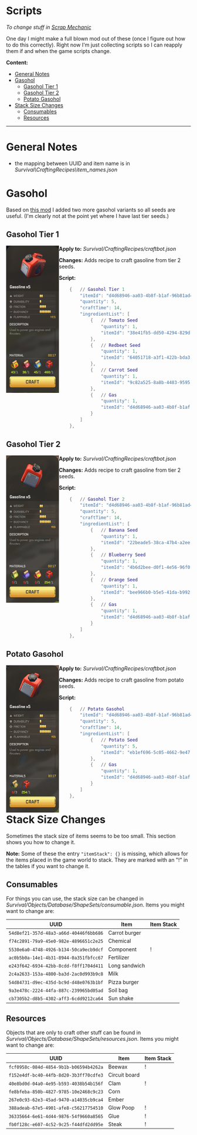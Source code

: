# Scripts

_To change stuff in [Scrap Mechanic](https://store.steampowered.com/app/387990/Scrap_Mechanic/)_

One day I might make a full blown mod out of these (once I figure out how to do this correctly). Right now I'm just collecting scripts so I can reapply them if and when the game scripts change.

**Content:**

- [General Notes](#general-notes)
- [Gasohol](#gasohol)
    - [Gasohol Tier 1](#gasohol-tier-1)
    - [Gasohol Tier 2](#gasohol-tier-2)
    - [Potato Gasohol](#potato-gasohol)
- [Stack Size Changes](#stack-size-changes)
    - [Consumables](#consumables)
    - [Resources](#resources)

<hr/>

# General Notes

- the mapping between UUID and item name is in _Survival\CraftingRecipes\item_names.json_



# Gasohol

Based on [this mod](https://www.reddit.com/r/ScrapMechanic/comments/gj4b3g/mod_simple_quality_of_life_edit/) I added two more gasohol variants so all seeds are useful. (I'm clearly not at the point yet where I have last tier seeds.)

## Gasohol Tier 1

<img align="left" src="readme/gasohol_1.png" />

**Apply to:** _Survival/CraftingRecipes/craftbot.json_

**Changes:** Adds recipe to craft gasoline from tier 2 seeds.

**Script:**

```lua
	{	// Gasohol Tier 1
		"itemId": "d4d68946-aa03-4b8f-b1af-96b81ad4e305",
		"quantity": 5,
		"craftTime": 14,
		"ingredientList": [
			{	// Tomato Seed
				"quantity": 1,
				"itemId": "38e41fb5-dd50-4294-829d-a517f0282fed"
			},
			{	// Redbeet Seed
				"quantity": 1,
				"itemId": "64051718-a3f1-422b-bda3-277efa0c4545"
			},
			{	// Carrot Seed
				"quantity": 1,
				"itemId": "9c82a525-8a8b-4483-9595-505aaa042486"
			},
			{	// Gas
				"quantity": 1,
				"itemId": "d4d68946-aa03-4b8f-b1af-96b81ad4e305"
			}
		]
	},
```



## Gasohol Tier 2

<img align="left" src="readme/gasohol_2.png" />

**Apply to:** _Survival/CraftingRecipes/craftbot.json_

**Changes:** Adds recipe to craft gasoline from tier 2 seeds.

**Script:**

```lua
	{	// Gasohol Tier 2
		"itemId": "d4d68946-aa03-4b8f-b1af-96b81ad4e305",
		"quantity": 5,
		"craftTime": 14,
		"ingredientList": [
			{	// Banana Seed
				"quantity": 1,
				"itemId": "22beade5-38ca-47b4-a2ee-32403f58a862"
			},
			{	// Blueberry Seed
				"quantity": 1,
				"itemId": "4b6d2bee-d0f1-4e56-96f0-d2596388cad2"
			},
			{	// Orange Seed
				"quantity": 1,
				"itemId": "bee966b0-b5e5-41da-b992-5d363ab85ae4"
			},
			{	// Gas
				"quantity": 1,
				"itemId": "d4d68946-aa03-4b8f-b1af-96b81ad4e305"
			}
		]
	},
```


## Potato Gasohol

<img align="left" src="readme/gasohol_potato.png" />

**Apply to:** _Survival/CraftingRecipes/craftbot.json_

**Changes:** Adds recipe to craft gasoline from potato seeds.

**Script:**

```lua
	{	// Potato Gasohol
		"itemId": "d4d68946-aa03-4b8f-b1af-96b81ad4e305",
		"quantity": 5,
		"craftTime": 14,
		"ingredientList": [
			{	// Potato Seed
				"quantity": 5,
				"itemId": "eb1ef696-5c05-4662-9e47-fe1e0875ff84"
			},
			{	// Gas
				"quantity": 1,
				"itemId": "d4d68946-aa03-4b8f-b1af-96b81ad4e305"
			}
		]
	},
```


# Stack Size Changes

Sometimes the stack size of items seems to be too small. This section shows you how to change it.

**Note:** Some of these the entry `"itemStack": {}` is missing, which allows for the items placed in the game world to stack. They are marked with an "!" in the tables if you want to change it.


## Consumables

For things you can use, the stack size can be changed in _Survival/Objects/Database/ShapeSets/consumable.json_. Items you might want to change are:

| UUID | Item | Item Stack |
| ---- | ---- | ---------- |
| `54d8ef21-357d-48a3-a66d-40446f6bb686` | Carrot burger |  |
| `f74c2891-79a9-45e0-982e-4896651c2e25` | Chemical |  |
| `5530e6a0-4748-4926-b134-50ca9ecb9dcf` | Component | ! |
| `ac0b5b0a-14e1-4b31-8944-0a351fbfcc67` | Fertilizer |  |
| `e243f642-6934-42bb-8cdd-f8ff1704d411` | Long sandwich |  |
| `2c4a2633-153a-4800-ba3d-2ac0d993b9c8` | Milk |  |
| `54d84731-d9ec-435d-bc9d-d48e0763b1bf` | Pizza burger |  |
| `9a3e478c-2224-44fa-887c-239965bd05ad` | Soil bag |  |
| `cb7305b2-d8b5-4302-aff3-6cdd9212ca64` | Sun shake |  |



## Resources

Objects that are only to craft other stuff can be found in _Survival/Objects/Database/ShapeSets/resources.json_. Items you might want to change are:

| UUID | Item | Item Stack |
| ---- | ---- | ---------- |
| `fcf0958c-084d-4854-9b1b-b06594b4262a` | Beewax | ! |
| `f152e4df-bc40-44fb-8d20-3b3ff70cdfe3` | Circuit board |  |
| `40e8bd0d-04a0-4e95-b593-4038b54b156f` | Clam | ! |
| `fe8bfeba-850b-4827-9785-10e2468c9c23` | Corn |  |
| `267e0c93-62e3-45ad-9470-a14035cb9ca4` | Ember |  |
| `388adeab-67e5-4901-afe8-c56217754510` | Glow Poop | ! |
| `36335664-6e61-4d44-9876-54f9660a8565` | Glue | ! |
| `fb0f128c-e607-4c52-9c25-f44dfd2dd95e` | Steak | ! |


